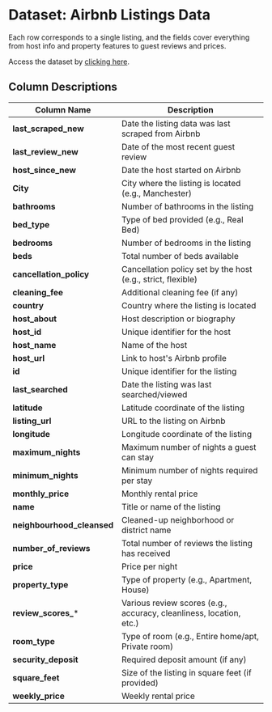 # Dataset: Airbnb Listings Data

Each row corresponds to a single listing, and the fields cover everything from host info and property features to guest reviews and prices.

Access the dataset by [clicking here](https://drive.google.com/file/d/13viujaEH_m9-qdF7bPk61IGeKeRBJPvz/view?usp=drive_link).

## Column Descriptions

| Column Name | Description |
| --- | --- |
| **last_scraped_new** | Date the listing data was last scraped from Airbnb |
| **last_review_new** | Date of the most recent guest review |
| **host_since_new** | Date the host started on Airbnb |
| **City** | City where the listing is located (e.g., Manchester) |
| **bathrooms** | Number of bathrooms in the listing |
| **bed_type** | Type of bed provided (e.g., Real Bed) |
| **bedrooms** | Number of bedrooms in the listing |
| **beds** | Total number of beds available |
| **cancellation_policy** | Cancellation policy set by the host (e.g., strict, flexible) |
| **cleaning_fee** | Additional cleaning fee (if any) |
| **country** | Country where the listing is located |
| **host_about** | Host description or biography |
| **host_id** | Unique identifier for the host |
| **host_name** | Name of the host |
| **host_url** | Link to host's Airbnb profile |
| **id** | Unique identifier for the listing |
| **last_searched** | Date the listing was last searched/viewed |
| **latitude** | Latitude coordinate of the listing |
| **listing_url** | URL to the listing on Airbnb |
| **longitude** | Longitude coordinate of the listing |
| **maximum_nights** | Maximum number of nights a guest can stay |
| **minimum_nights** | Minimum number of nights required per stay |
| **monthly_price** | Monthly rental price |
| **name** | Title or name of the listing |
| **neighbourhood_cleansed** | Cleaned-up neighborhood or district name |
| **number_of_reviews** | Total number of reviews the listing has received |
| **price** | Price per night |
| **property_type** | Type of property (e.g., Apartment, House) |
| **review_scores_*** | Various review scores (e.g., accuracy, cleanliness, location, etc.) |
| **room_type** | Type of room (e.g., Entire home/apt, Private room) |
| **security_deposit** | Required deposit amount (if any) |
| **square_feet** | Size of the listing in square feet (if provided) |
| **weekly_price** | Weekly rental price |
